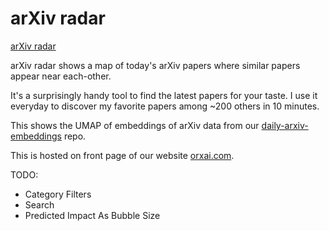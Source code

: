# arXiv radar

[arXiv radar](https://www.orxai.com)

arXiv radar shows a map of today's arXiv papers where
similar papers appear near each-other.

It's a surprisingly handy tool to find the latest
papers for your taste. I use it everyday to discover
my favorite papers among ~200 others in 10 minutes.

This shows the UMAP of embeddings of arXiv data from our
[daily-arxiv-embeddings](https://github.com/orxaicom/daily-arxiv-embeddings)
repo.

This is hosted on front page of our website
[orxai.com](https://www.orxai.com).

TODO:
* Category Filters
* Search
* Predicted Impact As Bubble Size
